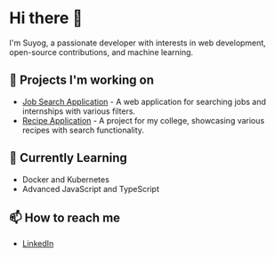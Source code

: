 # Hi there 👋

I'm Suyog, a passionate developer with interests in web development, open-source contributions, and machine learning.

## 🔭 Projects I'm working on

- [Job Search Application](https://github.com/username/job-search-app) - A web application for searching jobs and internships with various filters.
- [Recipe Application](https://github.com/username/recipe-app) - A project for my college, showcasing various recipes with search functionality.

## 🌱 Currently Learning

- Docker and Kubernetes
- Advanced JavaScript and TypeScript

## 📫 How to reach me

- [LinkedIn](https://www.linkedin.com/in/acharyasuyog/)


